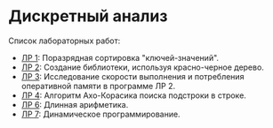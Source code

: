 # Дискретный анализ
Список лабораторных работ:
* [ЛР 1](da_lab_1/): Поразрядная сортировка "ключей-значений".
* [ЛР 2](da_lab_2/): Создание библиотеки, используя красно-черное дерево.
* [ЛР 3](da_lab_2/report3): Исследование скорости выполнения и потребления оперативной памяти в программе ЛР 2.
* [ЛР 4](da_lab_4/): Алгоритм Ахо-Корасика поиска подстроки в строке.
* [ЛР 6](da_lab_6/): Длинная арифметика.
* [ЛР 7](da_lab_7/): Динамическое программирование.

